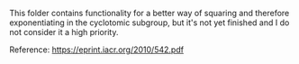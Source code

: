 This folder contains functionality for a better way of squaring and therefore exponentiating in the cyclotomic subgroup, but it's not yet finished and I do not consider it a high priority.

Reference: https://eprint.iacr.org/2010/542.pdf

